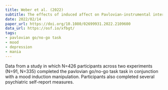 ```yaml
---
title: Weber et al. (2022)
subtitle: The effects of induced affect on Pavlovian-instrumental interactions in reinforcement learning
date: 2022/02/14
paper_url: https://doi.org/10.1080/02699931.2022.2109600
data_url: https://osf.io/xfbgt/
tags:
- pavlovian go/no-go task
- mood
- depression
- mania
---
```


Data from a study in which N=426 participants across two experiments (N=91, N=335) completed the pavlovian go/no-go task task in conjunction with a mood induction manipulation. Participants also completed several psychiatric self-report measures.
